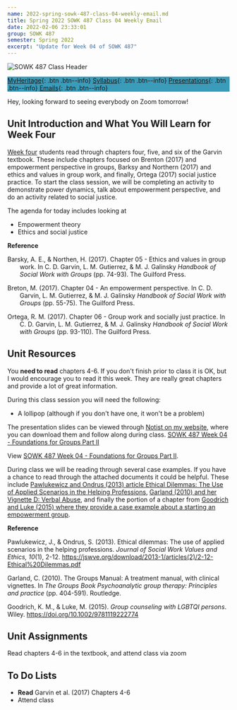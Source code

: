 ```yaml
---
name: 2022-spring-sowk-487-class-04-weekly-email.md
title: Spring 2022 SOWK 487 Class 04 Weekly Email
date: 2022-02-06 23:33:01
group: SOWK 487
semester: Spring 2022
excerpt: "Update for Week 04 of SOWK 487"
---
```


![SOWK 487 Class Header](https://jacobrcampbell.com/assets/media/2020-class-header-sowk-theories-of-practice-ii.png)

<div style="background-color: #3b9cba; width: 100%;" markdown="1">

[MyHeritage](https://myheritage.heritage.edu/ICS/Academics/SOWK/SOWK_487W/2122_SP-SOWK_487W-2/){: .btn .btn--info}
[Syllabus](https://jacobrcampbell.com/assets/media/2022-spring-sowk-487-syllabus.pdf){: .btn .btn--info}
[Presentations](https://presentations.jacobrcampbell.com){: .btn .btn--info}
[Emails](https://jacobrcampbell.com/communications/){: .btn .btn--info}

</div>

Hey, looking forward to seeing everybody on Zoom tomorrow!

## Unit Introduction and What You Will Learn for Week Four

[Week four](https://myheritage.heritage.edu/ICS/Academics/SOWK/SOWK_487W/2122_SP-SOWK_487W-2/W-04_27_—_213.jnz?pvt_d761b98a-218c-4b09-981d-0bb0777b0769=List) students read through chapters four, five, and six of the Garvin textbook. These include chapters focused on Brenton (2017) and empowerment perspective in groups, Barksy and Northern (2017) and ethics and values in group work, and finally, Ortega (2017) social justice practice. To start the class session, we will be completing an activity to demonstrate power dynamics, talk about empowerment perspective, and do an activity related to social justice. 

The agenda for today includes looking at

- Empowerment theory
- Ethics and social justice


**Reference**

<div style="margin: 0 0 0 2em; text-indent: -2em;" markdown="1">

Barsky, A. E., & Northen, H. (2017). Chapter 05 - Ethics and values in group work. In C. D. Garvin, L. M. Gutierrez, & M. J. Galinsky _Handbook of Social Work with Groups_ (pp. 74-93). The Guilford Press.

Breton, M. (2017). Chapter 04 - An empowerment perspective. In C. D. Garvin, L. M. Gutierrez, & M. J. Galinsky _Handbook of Social Work with Groups_ (pp. 55-75). The Guilford Press.

Ortega, R. M. (2017). Chapter 06 - Group work and socially just practice. In C. D. Garvin, L. M. Gutierrez, & M. J. Galinsky _Handbook of Social Work with Groups_ (pp. 93-110). The Guilford Press.

</div>


## Unit Resources

You **need to read** chapters 4-6. If you don't finish prior to class it is OK, but I would encourage you to read it this week. They are really great chapters and provide a lot of great information.

During this class session you will need the following:

- A lollipop (although if you don't have one, it won't be a problem)

The presentation slides can be viewed through [Notist on my website](https://presentations.jacobrcampbell.com), where you can download them and follow along during class. [SOWK 487 Week 04 - Foundations for Groups Part II](https://presentations.jacobrcampbell.com/jXdJjY)

<p data-notist="campjacob/jXdJjY" data-ratio="4:3">View <a href="https://presentations.jacobrcampbell.com/jXdJjY">SOWK 487 Week 04 - Foundations for Groups Part II</a>.</p><script async src="https://on.notist.cloud/embed/002.js"></script>

During class we will be reading through several case examples. If you have a chance to read through the attached documents it could be helpful. These include [Pawlukewicz and Ondrus (2013) article Ethical Dilemmas: The Use of Applied Scenarios in the Helping Professions](https://myheritage.heritage.edu/ICS/Portlets/ICS/Handoutportlet/viewhandler.ashx?handout_id=44d95866-e060-40c4-8a6c-aa44e7ec7656), [Garland (2010) and her Vignette D: Verbal Abuse](https://myheritage.heritage.edu/ICS/Portlets/ICS/Handoutportlet/viewhandler.ashx?handout_id=885e6975-fc35-4201-973e-6ed11fad9412), and finally the portion of a chapter from [Goodrich and Luke (2015) where they provide a case example about a starting an empowerment group](https://myheritage.heritage.edu/ICS/Portlets/ICS/Handoutportlet/viewhandler.ashx?handout_id=a48d7a62-ca61-4268-9a61-5eb032e49c23).

**Reference**

Pawlukewicz, J., & Ondrus, S. (2013). Ethical dilemmas: The use of applied scenarios in the helping professions. _Journal of Social Work Values and Ethics, 10_(1), 2-12. <https://jswve.org/download/2013-1/articles(2)/2-12-Ethical%20Dilemmas.pdf>

Garland, C. (2010). The Groups Manual: A treatment manual, with clinical vignettes. In _The Groups Book Psychoanalytic group therapy: Principles and practice_ (pp. 404-591). Routledge. 

Goodrich, K. M., & Luke, M. (2015). _Group counseling with LGBTQI persons_. Wiley. <https://doi.org/10.1002/9781119222774>


## Unit Assignments

Read chapters 4-6 in the textbook, and attend class via zoom

## To Do Lists

- **Read** Garvin et al. (2017) Chapters 4-6
- Attend class